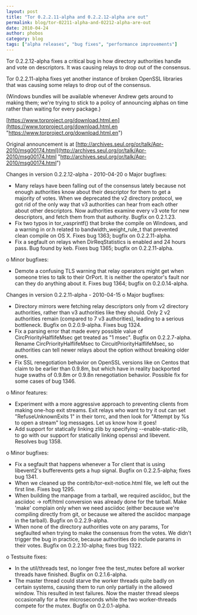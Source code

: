 ```yaml
---
layout: post
title: "Tor 0.2.2.11-alpha and 0.2.2.12-alpha are out"
permalink: blog/tor-02211-alpha-and-02212-alpha-are-out
date: 2010-04-24
author: phobos
category: blog
tags: ["alpha releases", "bug fixes", "performance improvements"]
---
```


Tor 0.2.2.12-alpha fixes a critical bug in how directory authorities
handle and vote on descriptors. It was causing relays to drop out of
the consensus.

Tor 0.2.2.11-alpha fixes yet another instance of broken OpenSSL libraries
that was causing some relays to drop out of the consensus.

(Windows bundles will be available whenever Andrew gets around to making
them; we're trying to stick to a policy of announcing alphas on time
rather than waiting for every package.)

[https://www.torproject.org/download.html.en](https://www.torproject.org/download.html.en "https://www.torproject.org/download.html.en")

Original announcement is at [http://archives.seul.org/or/talk/Apr-2010/msg00174.html](http://archives.seul.org/or/talk/Apr-2010/msg00174.html "http://archives.seul.org/or/talk/Apr-2010/msg00174.html")

Changes in version 0.2.2.12-alpha - 2010-04-20
 o Major bugfixes:
 - Many relays have been falling out of the consensus lately because
 not enough authorities know about their descriptor for them to get
 a majority of votes. When we deprecated the v2 directory protocol,
 we got rid of the only way that v3 authorities can hear from each
 other about other descriptors. Now authorities examine every v3
 vote for new descriptors, and fetch them from that authority. Bugfix
 on 0.2.1.23.
 - Fix two typos in tor\_vasprintf() that broke the compile on Windows,
 and a warning in or.h related to bandwidth\_weight\_rule\_t that
 prevented clean compile on OS X. Fixes bug 1363; bugfix on
 0.2.2.11-alpha.
 - Fix a segfault on relays when DirReqStatistics is enabled
 and 24 hours pass. Bug found by keb. Fixes bug 1365; bugfix on
 0.2.2.11-alpha.

o Minor bugfixes:
 - Demote a confusing TLS warning that relay operators might get when
 someone tries to talk to their OrPort. It is neither the operator's
 fault nor can they do anything about it. Fixes bug 1364; bugfix
 on 0.2.0.14-alpha.

Changes in version 0.2.2.11-alpha - 2010-04-15
 o Major bugfixes:
 - Directory mirrors were fetching relay descriptors only from v2
 directory authorities, rather than v3 authorities like they should.
 Only 2 v2 authorities remain (compared to 7 v3 authorities), leading
 to a serious bottleneck. Bugfix on 0.2.0.9-alpha. Fixes bug 1324.
 - Fix a parsing error that made every possible value of
 CircPriorityHalflifeMsec get treated as "1 msec". Bugfix
 on 0.2.2.7-alpha. Rename CircPriorityHalflifeMsec to
 CircuitPriorityHalflifeMsec, so authorities can tell newer relays
 about the option without breaking older ones.
 - Fix SSL renegotiation behavior on OpenSSL versions like on Centos
 that claim to be earlier than 0.9.8m, but which have in reality
 backported huge swaths of 0.9.8m or 0.9.8n renegotiation
 behavior. Possible fix for some cases of bug 1346.

o Minor features:
 - Experiment with a more aggressive approach to preventing clients
 from making one-hop exit streams. Exit relays who want to try it
 out can set "RefuseUnknownExits 1" in their torrc, and then look
 for "Attempt by %s to open a stream" log messages. Let us know
 how it goes!
 - Add support for statically linking zlib by specifying
 --enable-static-zlib, to go with our support for statically linking
 openssl and libevent. Resolves bug 1358.

o Minor bugfixes:
 - Fix a segfault that happens whenever a Tor client that is using
 libevent2's bufferevents gets a hup signal. Bugfix on 0.2.2.5-alpha;
 fixes bug 1341.
 - When we cleaned up the contrib/tor-exit-notice.html file, we left
 out the first line. Fixes bug 1295.
 - When building the manpage from a tarball, we required asciidoc, but
 the asciidoc -> roff/html conversion was already done for the
 tarball. Make 'make' complain only when we need asciidoc (either
 because we're compiling directly from git, or because we altered
 the asciidoc manpage in the tarball). Bugfix on 0.2.2.9-alpha.
 - When none of the directory authorities vote on any params, Tor
 segfaulted when trying to make the consensus from the votes. We
 didn't trigger the bug in practice, because authorities do include
 params in their votes. Bugfix on 0.2.2.10-alpha; fixes bug 1322.

o Testsuite fixes:
 - In the util/threads test, no longer free the test\_mutex before all
 worker threads have finished. Bugfix on 0.2.1.6-alpha.
 - The master thread could starve the worker threads quite badly on
 certain systems, causing them to run only partially in the allowed
 window. This resulted in test failures. Now the master thread sleeps
 occasionally for a few microseconds while the two worker-threads
 compete for the mutex. Bugfix on 0.2.0.1-alpha.

